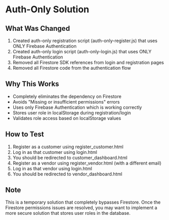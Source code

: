 # Auth-Only Solution

## What Was Changed
1. Created auth-only registration script (auth-only-register.js) that uses ONLY Firebase Authentication
2. Created auth-only login script (auth-only-login.js) that uses ONLY Firebase Authentication
3. Removed all Firestore SDK references from login and registration pages
4. Removed all Firestore code from the authentication flow

## Why This Works
- Completely eliminates the dependency on Firestore
- Avoids "Missing or insufficient permissions" errors
- Uses only Firebase Authentication which is working correctly
- Stores user role in localStorage during registration/login
- Validates role access based on localStorage values

## How to Test
1. Register as a customer using register_customer.html
2. Log in as that customer using login.html
3. You should be redirected to customer_dashboard.html
4. Register as a vendor using register_vendor.html (with a different email)
5. Log in as that vendor using login.html
6. You should be redirected to vendor_dashboard.html

## Note
This is a temporary solution that completely bypasses Firestore. Once the Firestore permissions issues are resolved, you may want to implement a more secure solution that stores user roles in the database.